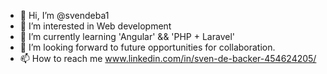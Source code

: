 - 👋 Hi, I’m @svendeba1
- 👀 I’m interested in Web development
- 🌱 I’m currently learning 'Angular' && 'PHP + Laravel'
- 💞️ I’m looking forward to future opportunities for collaboration.
- 📫 How to reach me www.linkedin.com/in/sven-de-backer-454624205/

<!---
svendeba1/svendeba1 is a ✨ special ✨ repository because its `README.md` (this file) appears on your GitHub profile.
You can click the Preview link to take a look at your changes.
--->
